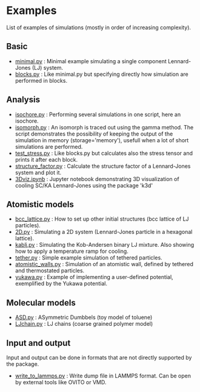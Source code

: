 # Examples

List of examples of simulations (mostly in order of increasing complexity).

## Basic

- [minimal.py](minimal.py) : Minimal example simulating a single component Lennard-Jones (LJ) system. 
- [blocks.py](blocks.py) : Like minimal.py but specifying directly how simulation are performed in blocks.

## Analysis

- [isochore.py](isochore.py) : Performing several simulations in one script, here an isochore.
- [isomorph.py](isomorph.py) : An isomorph is traced out using the gamma method. The script demonstrates the possibility of keeping the output of the simulation in memory (storage='memory'), usefull when a lot of short simulations are performed.
- [test_stress.py](test_stress.py) : Like blocks.py but calculates also the stress tensor and prints it after each block.
- [structure_factor.py](structure_factor.py) : Calculate the structure factor of a Lennard-Jones system and plot it.
- [3Dviz.ipynb](3Dviz.ipynb) : Jupyter notebook demonstrating 3D visualization of cooling SC/KA Lennard-Jones using the package 'k3d'

## Atomistic models

- [bcc_lattice.py](bcc_lattice.py) : How to set up other initial structures (bcc lattice of LJ particles).
- [2D.py](2D.py) : Simulating a 2D system (Lennard-Jones particle in a hexagonal lattice).
- [kablj.py](kablj.py) : Simulating the Kob-Andersen binary LJ mixture. Also showing how to apply a temperature ramp for cooling.
- [tether.py](tether.py) : Simple example simulation of tethered particles.
- [atomistic_walls.py](atomistic_walls.py) : Simulation of an atomistic wall, defined by tethered and thermostated particles.
- [yukawa.py](yukawa.py) : Example of implementing a user-defined potential, exemplified by the Yukawa potential.

## Molecular models

- [ASD.py](ASD.py) : ASymmetric Dumbbels (toy model of toluene)
- [LJchain.py](LJchain.py) : LJ chains (coarse grained polymer model)

## Input and output

Input and output can be done in formats that are not directly supported by the package.

- [write_to_lammps.py](write_to_lammps.py) : Write dump file in LAMMPS format. Can be open by external tools like OVITO or VMD.

